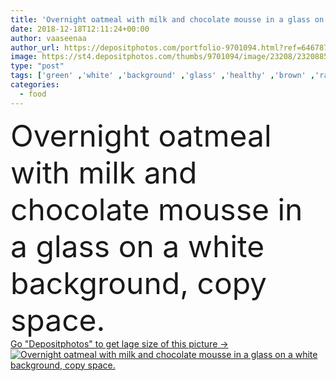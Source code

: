 ```yaml
---
title: 'Overnight oatmeal with milk and chocolate mousse in a glass on a white background, copy space.'
date: 2018-12-18T12:11:24+00:00
author: vaaseenaa
author_url: https://depositphotos.com/portfolio-9701094.html?ref=64678756
image: https://st4.depositphotos.com/thumbs/9701094/image/23208/232088544/api_thumb_450.jpg?forcejpeg=true
type: "post"
tags: ['green' ,'white' ,'background' ,'glass' ,'healthy' ,'brown' ,'raw' ,'food' ,'kitchen' ,'wooden' ,'protein' ,'diet' ,'spoon' ,'cream' ,'fruit' ,'sweet' ,'homemade' ,'breakfast' ,'dessert' ,'snack' ,'eating' ,'vegetarian' ,'bowl' ,'gourmet' ,'organic' ,'milk' ,'smoothie' ,'chocolate' ,'nut' ,'mint' ,'cacao' ,'cocoa' ,'pudding' ,'overnight' ,'oat' ,'vegan' ,'pistachio' ,'oatmeal' ,'mousse' ,'detox' ,'copy space' ,'vegan food' ]
categories: 
  - food
---
```

<div aling="center">
            <font size="60"> Overnight oatmeal with milk and chocolate mousse in a glass on a white background, copy space.</font>   
</div>
<div>
    <a href='https://st4.depositphotos.com/thumbs/9701094/image/23208/232088544/api_thumb_450.jpg?forcejpeg=true?ref=64678756' target=_blank > Go "Depositphotos" to get lage size of this picture ->
        <img href='https://st4.depositphotos.com/thumbs/9701094/image/23208/232088544/api_thumb_450.jpg?forcejpeg=true?ref=64678756' src='https://st4.depositphotos.com/9701094/23208/i/950/depositphotos_232088544-stock-photo-overnight-oatmeal-milk-chocolate-mousse.jpg?forcejpeg=true' alt='Overnight oatmeal with milk and chocolate mousse in a glass on a white background, copy space.' >
    </a>
</div>
